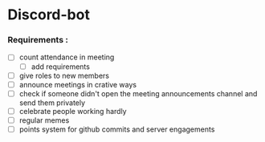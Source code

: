 # Discord-bot

### Requirements : 
 - [ ] count attendance in meeting
     - [ ] add requirements
 - [ ] give roles to new members
 - [ ] announce meetings in crative ways
 - [ ] check if someone didn't open the meeting announcements channel and send them privately 
 - [ ] celebrate people working hardly
 - [ ] regular memes
 - [ ] points system for github commits and server engagements
